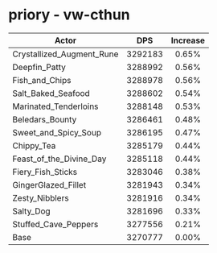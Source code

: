 # priory - vw-cthun
| Actor | DPS | Increase |
|---|:---:|:---:|
|Crystallized_Augment_Rune|3292183|0.65%|
|Deepfin_Patty|3288992|0.56%|
|Fish_and_Chips|3288978|0.56%|
|Salt_Baked_Seafood|3288602|0.54%|
|Marinated_Tenderloins|3288148|0.53%|
|Beledars_Bounty|3286461|0.48%|
|Sweet_and_Spicy_Soup|3286195|0.47%|
|Chippy_Tea|3285179|0.44%|
|Feast_of_the_Divine_Day|3285118|0.44%|
|Fiery_Fish_Sticks|3283046|0.38%|
|GingerGlazed_Fillet|3281943|0.34%|
|Zesty_Nibblers|3281916|0.34%|
|Salty_Dog|3281696|0.33%|
|Stuffed_Cave_Peppers|3277556|0.21%|
|Base|3270777|0.00%|
